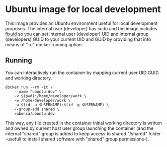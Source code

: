# Ubuntu image for local development

This image provides an Ubuntu environment useful for local development purposes.
The internal user (developer) has sudo and the image includes [fixuid](https://github.com/boxboat/fixuid) so you can set internal user (developer) UID and internal group (developers) GUID to your current UID and GUID by providing that info means of "-u" docker running option.

## Running

You can interactively run the container by mapping current user UID:GUID and working directory.

```
docker run --rm -it \
	--name "ubuntu-dev" \
	-v $(pwd):/home/developer/work \
	-w /home/developer/work \
	-u $(id -u $USERNAME):$(id -g $USERNAME) \
	--group-add shared \
	rubensa/ubuntu-dev
```

This way, any file created in the container initial working directory is written and owned by current host user:group launching the container
(and the internal "shared" group is added to keep access to shared "/shared" folder -usefull to install shared software with "shared" group permissions-).
